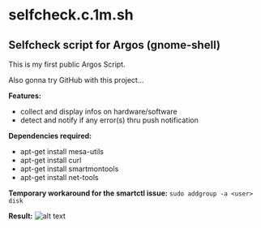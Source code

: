 # selfcheck.c.1m.sh
## Selfcheck script for Argos (gnome-shell)

This is my first public Argos Script.

Also gonna try GitHub with this project...


**Features:**
- collect and display infos on hardware/software
- detect and notify if any error(s) thru push notification

**Dependencies required:**
- apt-get install mesa-utils
- apt-get install curl
- apt-get install smartmontools
- apt-get install net-tools

**Temporary workaround for the smartctl issue:**
`sudo addgroup -a <user> disk`

**Result:**
![alt text](https://i.imgur.com/p9LLYwm.png)

